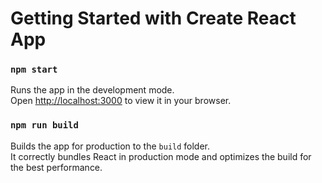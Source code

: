 # Getting Started with Create React App



### `npm start`

Runs the app in the development mode.\
Open [http://localhost:3000](http://localhost:3000) to view it in your browser.



### `npm run build`

Builds the app for production to the `build` folder.\
It correctly bundles React in production mode and optimizes the build for the best performance.




